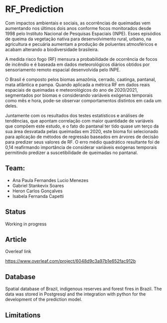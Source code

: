 # RF_Prediction

Com impactos ambientais e sociais, as ocorrências de queimadas vem aumentando nos últimos dois anos conforme focos monitorados desde 1998 pelo Instituto Nacional de Pesquisas Espaciais (INPE). Esses episódios de queima da vegetação nativa para desenvolvimento rural, urbano, na agricultura e pecuária aumentam a produção de poluentes atmosféricos e acabam alterando a biodiversidade brasileira.

A medida risco fogo (RF) mensura a probabilidade de ocorrência de focos de incêndio e é baseada em dados meteorológicos diários obtidos por sensoriamento remoto espacial desenvolvida pelo INPE. 

O Brasil é composto pelos biomas amazônia, cerrado, caatinga, pantanal, mata atlântica e pampa. Quando aplicada a métrica RF  em dados reais espaciais de queimadas e meteorológicos do ano de 2020/2021, segmentados por biomas e considerando variáveis exógenas temporais como mês e hora, pode-se observar comportamentos distintos em cada um deles. 

Juntamente com os resultados dos testes estatísticos e análises de tendências, que apontam correlação com maior quantidade de variáveis que compõem este estudo, e o fato do pantanal ter tido quase um terço da sua área desvatada pelas queimadas em 2020, este bioma foi selecionado para aplicação de métodos de regressão baseados em árvores de decisão para predizer seus valores de RF. O erro médio quadrático resultante foi de 0,14 reafirmando importância de considerar variáveis exógenas temporais permitindo predizer a suscetibilidade de queimadas no pantanal.


## Team:

* Ana Paula Fernandes Lucio Menezes 
* Gabriel Stankevix Soares
* Heron Carlos Gonçalves
* Isabela  Fernanda Capetti

## Status

Working in progress

## Article

Overleaf link

https://www.overleaf.com/project/6048d9c3a97b1e652fac912b

## Database
Spatial database of Brazil, indigenous reserves and forest fires in Brazil. The data was stored in Postgresql and the integration with python for the development of the prediction model.


## Limitations
